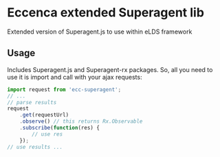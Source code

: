 # Eccenca extended Superagent lib

Extended version of Superagent.js to use within eLDS framework

## Usage

Includes Superagent.js and Superagent-rx packages.
So, all you need to use it is import and call with your ajax requests:

```js
import request from 'ecc-superagent';
// ...
// parse results
request
    .get(requestUrl)
    .observe() // this returns Rx.Observable
    .subscribe(function(res) {
        // use res
    });
// use results ...
```
